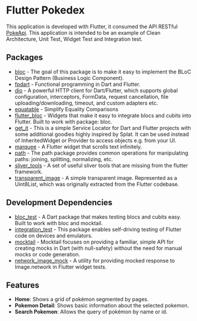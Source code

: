 # Flutter Pokedex

This application is developed with Flutter, it consumed the API RESTful [PokeApi](https://pokeapi.co/). This application is intended to be an example of Clean Architecture, Unit Test, Widget Test and Integration test.

## Packages

- [bloc](https://pub.dev/packages/bloc) - The goal of this package is to make it easy to implement the BLoC Design Pattern (Business Logic Component).
- [fpdart](https://pub.dev/packages/fpdart) - Functional programming in Dart and Flutter.
- [dio](https://pub.dev/packages/dio) - A powerful HTTP client for Dart/Flutter, which supports global configuration, interceptors, FormData, request cancellation, file uploading/downloading, timeout, and custom adapters etc.
- [equatable](https://pub.dev/packages/equatable) - Simplify Equality Comparisons
- [flutter_bloc](https://pub.dev/packages/flutter_bloc) - Widgets that make it easy to integrate blocs and cubits into Flutter. Built to work with package: bloc.
- [get_it](https://pub.dev/packages/get_it) - This is a simple Service Locator for Dart and Flutter projects with some additional goodies highly inspired by Splat. It can be used instead of InheritedWidget or Provider to access objects e.g. from your UI.
- [marquee](https://pub.dev/packages/marquee) - A Flutter widget that scrolls text infinitely.
- [path](https://pub.dev/packages/path) - The path package provides common operations for manipulating paths: joining, splitting, normalizing, etc.
- [sliver_tools](https://pub.dev/packages/sliver_tools) - A set of useful sliver tools that are missing from the flutter framework.
- [transparent_image](https://pub.dev/packages/transparent_image) - A simple transparent image. Represented as a Uint8List, which was originally extracted from the Flutter codebase.

## Development Dependencies

- [bloc_test](https://pub.dev/packages/bloc_test) - A Dart package that makes testing blocs and cubits easy. Built to work with bloc and mocktail.
- [integration_test](https://github.com/flutter/flutter/tree/main/packages/integration_test) - This package enables self-driving testing of Flutter code on devices and emulators.
- [mocktail](https://pub.dev/packages/mocktail) - Mocktail focuses on providing a familiar, simple API for creating mocks in Dart (with null-safety) without the need for manual mocks or code generation.
- [network_image_mock](https://pub.dev/packages/network_image_mock) - A utility for providing mocked response to Image.network in Flutter widget tests.

## Features

- **Home**: Shows a grid of pokémon segmented by pages.
- **Pokemon Detail**: Shows basic information about the selected pokemon.
- **Search Pokemon**: Allows the query of pokémon by name or id.
